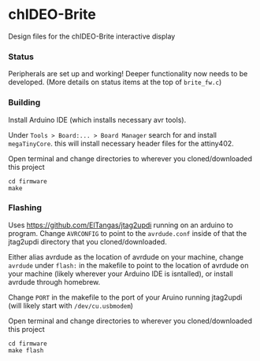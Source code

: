 # chIDEO-Brite

Design files for the chIDEO-Brite interactive display

### Status

Peripherals are set up and working! Deeper functionality now needs to be developed. (More details on status items at the top of `brite_fw.c`)

### Building

Install Arduino IDE (which installs necessary avr tools).

Under `Tools > Board:... > Board Manager` search for and install `megaTinyCore`. this will install necessary header files for the attiny402.

Open terminal and change directories to wherever you cloned/downloaded this project

```
cd firmware
make
```

### Flashing

Uses https://github.com/ElTangas/jtag2updi running on an arduino to program. Change `AVRCONFIG` to point to the `avrdude.conf` inside of that the jtag2updi directory that you cloned/downloaded.

Either alias avrdude as the location of avrdude on your machine, change `avrdude` under `flash:` in the makefile to point to the location of avrdude on your machine (likely wherever your Arduino IDE is isntalled), or install avrdude through homebrew.

Change `PORT` in the makefile to the port of your Aruino running jtag2updi (will likely start with `/dev/cu.usbmodem`)

Open terminal and change directories to wherever you cloned/downloaded this project

```
cd firmware
make flash
```